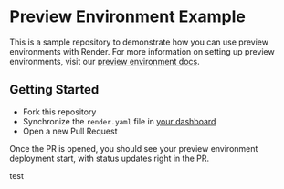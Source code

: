 # Preview Environment Example

This is a sample repository to demonstrate how you can use preview environments with Render.  For more information on setting up preview environments, visit our [preview environment docs](https://render.com/docs/preview-environments).

## Getting Started

- Fork this repository
- Synchronize the `render.yaml` file in [your dashboard](https://dashboard.render.com/iacs)
- Open a new Pull Request

Once the PR is opened, you should see your preview environment deployment start, with status updates right in the PR.

test

